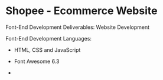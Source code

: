 # Shopee - Ecommerce Website

Font-End Development Deliverables: Website Development

Font-End Development Languages:
- HTML, CSS and JavaScript
* Font Awesome 6.3
+ 



